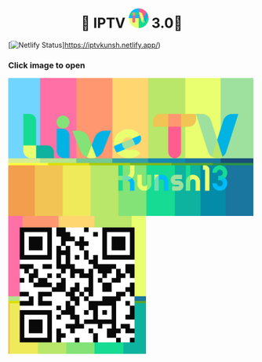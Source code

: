 
<h1 align='center'>🌟 IPTV <a href="https://kunsh13.github.io/iptv/"><img src="/img/favicon_round.png" width="40" height="40"></a> 3.0🌟</h1>

[![Netlify Status](https://api.netlify.com/api/v1/badges/b649cddc-2888-4ee6-9391-fa6be667a902/deploy-status)]https://iptvkunsh.netlify.app/)


###       Click image to open

[<img align="left" alt="IPTV" width="500px" height="281px" src="img/banner.png" />][youtube]

[youtube]: https://kunsh13.github.io/iptv/


[<img align="left" alt="qr code" width="281px" height="281px" src="img/qr_c.png" />][youtube]

<br>
<br>
<br>
<br>
<br>
<br>
<br>
<br>
<br>


